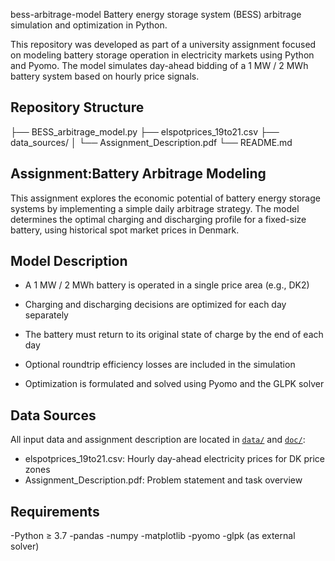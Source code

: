 bess-arbitrage-model
Battery energy storage system (BESS) arbitrage simulation and optimization in Python.

This repository was developed as part of a university assignment focused on modeling battery storage operation in electricity markets using Python and Pyomo. The model simulates day-ahead bidding of a 1 MW / 2 MWh battery system based on hourly price signals.

## Repository Structure
├── BESS_arbitrage_model.py
├── elspotprices_19to21.csv
├── data_sources/
│   └── Assignment_Description.pdf
└── README.md

## Assignment:Battery Arbitrage Modeling
This assignment explores the economic potential of battery energy storage systems by implementing a simple daily arbitrage strategy. The model determines the optimal charging and discharging profile for a fixed-size battery, using historical spot market prices in Denmark.

## Model Description

- A 1 MW / 2 MWh battery is operated in a single price area (e.g., DK2)

- Charging and discharging decisions are optimized for each day separately

- The battery must return to its original state of charge by the end of each day

- Optional roundtrip efficiency losses are included in the simulation

- Optimization is formulated and solved using Pyomo and the GLPK solver

## Data Sources

All input data and assignment description are located in [`data/`](./data) and [`doc/`](./doc):
- elspotprices_19to21.csv: Hourly day-ahead electricity prices for DK price zones
- Assignment_Description.pdf: Problem statement and task overview

## Requirements

-Python ≥ 3.7
-pandas
-numpy
-matplotlib
-pyomo
-glpk (as external solver)
